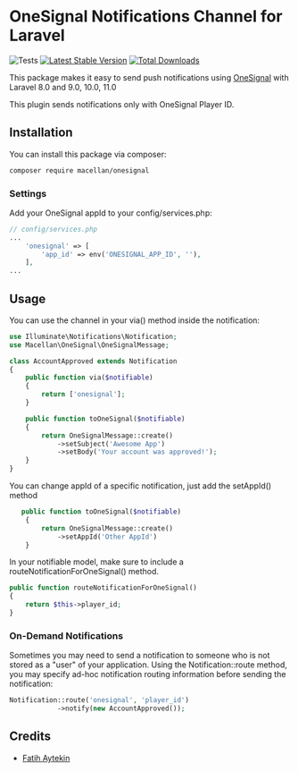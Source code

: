 # OneSignal Notifications Channel for Laravel  

![Tests](https://github.com/macellan/onesignal/actions/workflows/tests.yml/badge.svg)
[![Latest Stable Version](https://poser.pugx.org/macellan/onesignal/v/stable)](https://packagist.org/packages/macellan/onesignal)
[![Total Downloads](https://poser.pugx.org/macellan/onesignal/downloads)](https://packagist.org/packages/macellan/onesignal)


This package makes it easy to send push notifications using [OneSignal](https://onesignal.com/) with Laravel 8.0 and 9.0, 10.0, 11.0  

This plugin sends notifications only with OneSignal Player ID.

## Installation

You can install this package via composer:

``` bash
composer require macellan/onesignal
```

### Settings

Add your OneSignal appId to your config/services.php:

```php
// config/services.php
...
    'onesignal' => [
        'app_id' => env('ONESIGNAL_APP_ID', ''),
    ],
...
```

## Usage

You can use the channel in your via() method inside the notification:

```php
use Illuminate\Notifications\Notification;
use Macellan\OneSignal\OneSignalMessage;

class AccountApproved extends Notification
{
    public function via($notifiable)
    {
        return ['onesignal'];
    }

    public function toOneSignal($notifiable)
    {
        return OneSignalMessage::create()
            ->setSubject('Awesome App')
            ->setBody('Your account was approved!');  
    }
}
```

You can change appId of a specific notification, just add the setAppId() method

```php
   public function toOneSignal($notifiable)
    {
        return OneSignalMessage::create()
            ->setAppId('Other AppId')
    }
```

In your notifiable model, make sure to include a routeNotificationForOneSignal() method.

```php
public function routeNotificationForOneSignal()
{
    return $this->player_id;
}
```


### On-Demand Notifications

Sometimes you may need to send a notification to someone who is not stored as a "user" of your application. Using the Notification::route method, you may specify ad-hoc notification routing information before sending the notification:

```php
Notification::route('onesignal', 'player_id')  
            ->notify(new AccountApproved());
```

## Credits

- [Fatih Aytekin](https://github.com/faytekin)

